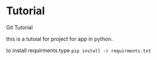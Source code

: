 # Tutorial
Git Tutorial

this is a tutoial for project for app in python.

to install requirments type `pip install -r requirments.txt`

